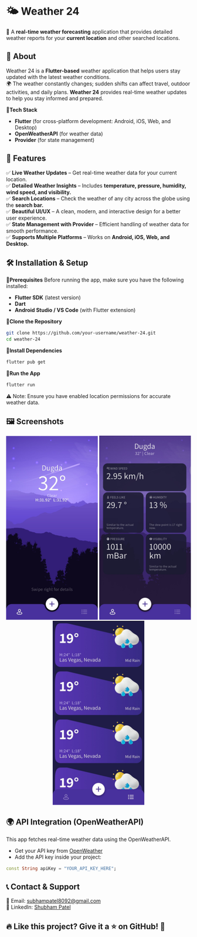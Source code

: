 # 🌤️ Weather 24
🚀 A **real-time weather forecasting** application that provides detailed weather reports for your **current location** and other searched locations.

## 📌 About
Weather 24 is a **Flutter-based** weather application that helps users stay updated with the latest weather conditions.\
🌍 The weather constantly changes; sudden shifts can affect travel, outdoor activities, and daily plans. **Weather 24** provides real-time weather updates to help you stay informed and prepared.

🔹**Tech Stack**
* **Flutter** (for cross-platform development: Android, iOS, Web, and Desktop)
* **OpenWeatherAPI** (for weather data)
* **Provider** (for state management)

## 🌟 Features
✅ **Live Weather Updates** – Get real-time weather data for your current location.\
✅ **Detailed Weather Insights** – Includes **temperature, pressure, humidity, wind speed, and visibility.**\
✅ **Search Locations** – Check the weather of any city across the globe using the **search bar.**\
✅ **Beautiful UI/UX** – A clean, modern, and interactive design for a better user experience.\
✅ **State Management with Provider** – Efficient handling of weather data for smooth performance.\
✅ **Supports Multiple Platforms** – Works on **Android, iOS, Web, and Desktop.**

## 🛠 Installation & Setup
🔹**Prerequisites**
Before running the app, make sure you have the following installed:
* **Flutter SDK** (latest version)
* **Dart**
* **Android Studio / VS Code** (with Flutter extension)

🔹**Clone the Repository**
```sh
git clone https://github.com/your-username/weather-24.git
cd weather-24
```
🔹**Install Dependencies**
```sh
flutter pub get
```
🔹**Run the App**
```sh
flutter run
```
⚠ Note: Ensure you have enabled location permissions for accurate weather data.

## 🖼 Screenshots
<p align="center"><img src="https://github.com/shubham24680/Weather_24/blob/main/assets/images/Report.jpg" alt="Home Screen" width="250">
<img src="https://github.com/shubham24680/Weather_24/blob/main/assets/images/Detail.jpg" alt="Home Screen" width="250">
<img src="https://github.com/shubham24680/Weather_24/blob/main/assets/images/List.jpg" alt="Home Screen" width="250"></p>

## 🌍 API Integration (OpenWeatherAPI)
This app fetches real-time weather data using the OpenWeatherAPI.
* Get your API key from [OpenWeather](https://openweathermap.org/current)
* Add the API key inside your project:
```dart
const String apiKey = "YOUR_API_KEY_HERE";
```

## 📞 Contact & Support
💌 Email: subhampatel8092@gmail.com\
🔗 LinkedIn: [Shubham Patel](https://www.linkedin.com/in/shubham-patel-5353011b9/)

## 🔥 Like this project? Give it a ⭐ on GitHub! 🚀
